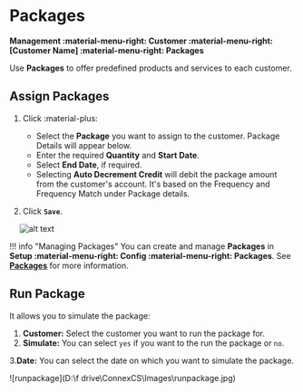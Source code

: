 # Packages

**Management :material-menu-right: Customer :material-menu-right: [Customer Name] :material-menu-right: Packages**

Use **Packages** to offer predefined products and services to each customer.

## Assign Packages

1. Click :material-plus:

   + Select the **Package** you want to assign to the customer. Package Details will appear below.
   + Enter the required **Quantity** and **Start Date**.
   + Select **End Date**, if required.
   + Selecting **Auto Decrement Credit** will debit the package amount from the customer's account. It's based on the Frequency and Frequency Match under Package details.

2. Click **`Save`**.

&emsp; ![alt text][customer-packages]

!!! info "Managing Packages"
    You can create and manage **Packages** in **Setup :material-menu-right: Config :material-menu-right: Packages**. See **[Packages](https://docs.connexcs.com/setup/config/packages/)** for more information.

## Run Package

It allows you to simulate the package:

1. **Customer:** Select the customer you want to run the package for.
2. **Simulate:** You can select `yes` if you want to the run the package or `no`.

3.**Date:** You can select the date on which you want to simulate the package.

![runpackage](D:\f drive\ConnexCS\Images\runpackage.jpg)

[customer-packages]: /customer/img/customer-packages.png "Customer Packages"
